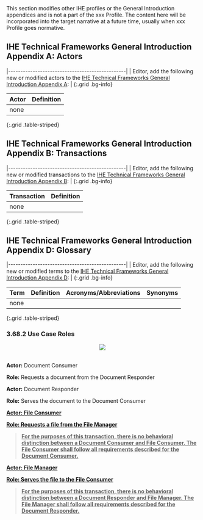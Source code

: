 <div markdown="1" class="stu-note">
This section modifies other IHE profiles or the General Introduction appendices and is not a part of the xxx Profile. The content here will be incorporated into the target narrative at a future time, usually when xxx Profile goes normative.
</div>

## IHE Technical Frameworks General Introduction Appendix A: Actors

|------------------------------------------------|
| Editor, add the following new or modified actors to the [IHE Technical Frameworks General Introduction Appendix A](https://profiles.ihe.net/GeneralIntro/ch-A.html): |
{:.grid .bg-info}

| Actor                         | Definition                                                                                |
| ----------------------------- | ------------------------------------------------------------------------------------------|
| none |  |
{:.grid .table-striped}



## IHE Technical Frameworks General Introduction Appendix B: Transactions

|------------------------------------------------|
| Editor, add the following new or modified transactions to the [IHE Technical Frameworks General Introduction Appendix B](https://profiles.ihe.net/GeneralIntro/ch-B.html): |
{:.grid .bg-info}


| Transaction                    | Definition                                                                              |
| ------------------------------ | --------------------------------------------------------------------------------------- |
| none |  |
{:.grid .table-striped}

## IHE Technical Frameworks General Introduction Appendix D: Glossary

|------------------------------------------------|
| Editor, add the following new or modified terms to the [IHE Technical Frameworks General Introduction Appendix D](https://profiles.ihe.net/GeneralIntro/ch-D.html): |
{:.grid .bg-info}

| Term                         | Definition                                                    | Acronyms/Abbreviations | Synonyms    |
| ---------------------------- | --------------------------------------------------------------| -----------------------| ------------|
| none |  |
{:.grid .table-striped} 


### 3.68.2 Use Case Roles

<div style="text-align:center">
<img src="image7.png">
</div>
<br>

**Actor:** Document Consumer

**Role:** Requests a document from the Document Responder

**Actor:** Document Responder

**Role:** Serves the document to the Document Consumer

**<u>Actor: File Consumer</u>**

**<u>Role: Requests a file from the File Manager</u>**

> **<u>For the purposes of this transaction, there is no behavioral
> distinction between a Document Consumer and File Consumer. The File
> Consumer shall follow all requirements described for the Document
> Consumer.</u>**

**<u>Actor: File Manager</u>**

**<u>Role: Serves the file to the File Consumer</u>**

> **<u>For the purposes of this transaction, there is no behavioral
> distinction between a Document Responder and File Manager. The File
> Manager shall follow all requirements described for the Document
> Responder.</u>**

[^1]: CDA is the registered trademark of Health Level Seven
    International.

[^2]: DICOM is the registered trademark of the National Electrical
    Manufacturers Association for its standards publications relating to
    digital communications of medical information.


